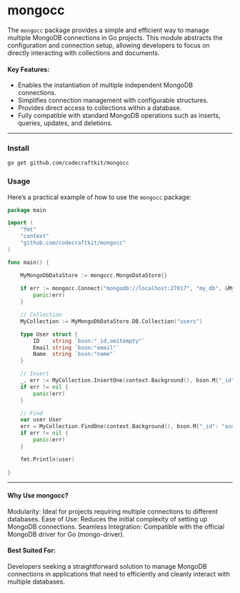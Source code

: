 # mongocc

The `mongocc` package provides a simple and efficient way to manage multiple MongoDB connections in Go projects. This module abstracts the configuration and connection setup, allowing developers to focus on directly interacting with collections and documents.

#### Key Features:
* Enables the instantiation of multiple independent MongoDB connections.
* Simplifies connection management with configurable structures.
* Provides direct access to collections within a database.
* Fully compatible with standard MongoDB operations such as inserts, queries, updates, and deletions.

---
### Install

```bash
go get github.com/codecraftkit/mongocc
```

### Usage
Here’s a practical example of how to use the `mongocc` package:
```go
package main

import (
	"fmt"
	"context"
	"github.com/codecraftkit/mongocc"
)

func main() {

	MyMongoDbDataStore := mongocc.MongoDataStore{}
	
	if err := mongocc.Connect("mongodb://localhost:27017", "my_db", &MyMongoDbDataStore); err != nil {
		panic(err)
	}

	// Collection
	MyCollection := MyMongoDbDataStore.DB.Collection("users")

	type User struct {
		ID    string `bson:"_id,omitempty"`
		Email string `bson:"email"`
		Name  string `bson:"name"`
	}

	// Insert
	_, err := MyCollection.InsertOne(context.Background(), bson.M{"_id": "asdqwe123", "name": "John Doe", "email": "johndoe@example.com"})
	if err != nil {
		panic(err)
	}

	// Find
	var user User
	err = MyCollection.FindOne(context.Background(), bson.M{"_id": "asdqwe123"}).Decode(&user)
	if err != nil {
		panic(err)
	}

	fmt.Println(user)
	
}
```
---

#### Why Use mongocc?
Modularity: Ideal for projects requiring multiple connections to different databases.
Ease of Use: Reduces the initial complexity of setting up MongoDB connections.
Seamless Integration: Compatible with the official MongoDB driver for Go (mongo-driver).

#### Best Suited For:
Developers seeking a straightforward solution to manage MongoDB connections in applications that need to efficiently and cleanly interact with multiple databases.







